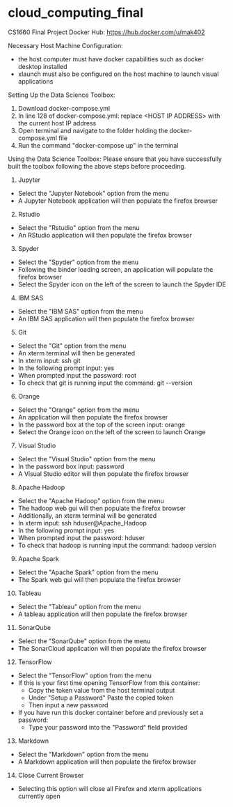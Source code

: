 # cloud_computing_final
CS1660 Final Project
Docker Hub: https://hub.docker.com/u/mak402

Necessary Host Machine Configuration: 
- the host computer must have docker capabilities such as docker desktop installed
- xlaunch must also be configured on the host machine to launch visual applications

Setting Up the Data Science Toolbox:
1. Download docker-compose.yml 
2. In line 128 of docker-compose.yml: replace \<HOST IP ADDRESS\> with the current host IP address
3. Open terminal and navigate to the folder holding the docker-compose.yml file
4. Run the command "docker-compose up" in the terminal

Using the Data Science Toolbox:
Please ensure that you have successfully built the toolbox following the above steps before proceeding.
1. Jupyter
- Select the "Jupyter Notebook" option from the menu
- A Jupyter Notebook application will then populate the firefox browser
2. Rstudio
- Select the "Rstudio" option from the menu
- An RStudio application will then populate the firefox browser
3. Spyder
- Select the "Spyder" option from the menu
- Following the binder loading screen, an application will populate the firefox browser
- Select the Spyder icon on the left of the screen to launch the Spyder IDE
4. IBM SAS
- Select the "IBM SAS" option from the menu
- An IBM SAS application will then populate the firefox browser
5. Git
- Select the "Git" option from the menu
- An xterm terminal will then be generated
- In xterm input: ssh git
- In the following prompt input: yes
- When prompted input the password: root
- To check that git is running input the command: git --version
6. Orange
- Select the "Orange" option from the menu
- An application will then populate the firefox browser
- In the password box at the top of the screen input: orange
- Select the Orange icon on the left of the screen to launch Orange
7. Visual Studio
- Select the "Visual Studio" option from the menu
- In the password box input: password
- A Visual Studio editor will then populate the firefox browser
8. Apache Hadoop
- Select the "Apache Hadoop" option from the menu
- The hadoop web gui will then populate the firefox browser
- Additionally, an xterm terminal will be generated
- In xterm input: ssh hduser@Apache_Hadoop
- In the following prompt input: yes
- When prompted input the password: hduser
- To check that hadoop is running input the command: hadoop version
9. Apache Spark
- Select the "Apache Spark" option from the menu
- The Spark web gui will then populate the firefox browser
10. Tableau
- Select the "Tableau" option from the menu
- A tableau application will then populate the firefox browser
11. SonarQube
- Select the "SonarQube" option from the menu
- The SonarCloud application will then populate the firefox browser
12. TensorFlow
- Select the "TensorFlow" option from the menu
- If this is your first time opening TensorFlow from this container:
  - Copy the token value from the host terminal output
  - Under "Setup a Password" Paste the copied token
  - Then input a new password
- If you have run this docker container before and previously set a password:
  - Type your password into the "Password" field provided
13. Markdown
- Select the "Markdown" option from the menu
- A Markdown application will then populate the firefox browser
14. Close Current Browser
- Selecting this option will close all Firefox and xterm applications currently open
